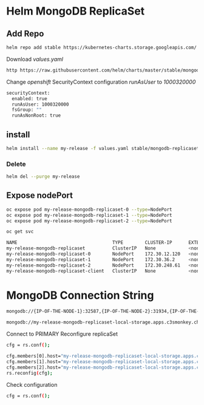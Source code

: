 # Helm MongoDB ReplicaSet

## Add Repo
```bash
helm repo add stable https://kubernetes-charts.storage.googleapis.com/
```

Download _values.yaml_

```bash
http https://raw.githubusercontent.com/helm/charts/master/stable/mongodb-replicaset/values.yaml --download                                                   
```
Change _openshift_ SecurityContext configuration _runAsUser_  to _1000320000_

```bash
securityContext:
  enabled: true
  runAsUser: 1000320000
  fsGroup: ""
  runAsNonRoot: true  
```

## install
```bash
helm install --name my-release -f values.yaml stable/mongodb-replicaset
```

### Delete
```bash
helm del --purge my-release
```

## Expose nodePort

```bash
oc expose pod my-release-mongodb-replicaset-0 --type=NodePort
oc expose pod my-release-mongodb-replicaset-1 --type=NodePort
oc expose pod my-release-mongodb-replicaset-2 --type=NodePort
```
```bash
oc get svc
```

```bash
NAME                                   TYPE        CLUSTER-IP      EXTERNAL-IP   PORT(S)           AGE
my-release-mongodb-replicaset          ClusterIP   None            <none>        27017/TCP         6h
my-release-mongodb-replicaset-0        NodePort    172.30.12.120   <none>        27017:32587/TCP   24s
my-release-mongodb-replicaset-1        NodePort    172.30.36.2     <none>        27017:31934/TCP   15s
my-release-mongodb-replicaset-2        NodePort    172.30.248.61   <none>        27017:32741/TCP   10s
my-release-mongodb-replicaset-client   ClusterIP   None            <none>        27017/TCP         6h
```
# MongoDB Connection String

```bash
mongodb://{IP-OF-THE-NODE-1}:32587,{IP-OF-THE-NODE-2}:31934,{IP-OF-THE-NODE-3}:32741/test\?replSet=rs0
```
```bash
mongodb://my-release-mongodb-replicaset-local-storage.apps.c3smonkey.ch:32587,my-release-mongodb-replicaset-local-storage.apps.c3smonkey.ch:31934,my-release-mongodb-replicaset-local-storage.apps.c3smonkey.ch:32741/test\?replSet=rs0
```

Connect to PRIMARY
Reconfigure replicaSet

```bash
cfg = rs.conf();

cfg.members[0].host="my-release-mongodb-replicaset-local-storage.apps.c3smonkey.ch:32587"
cfg.members[1].host="my-release-mongodb-replicaset-local-storage.apps.c3smonkey.ch:31934"
cfg.members[2].host="my-release-mongodb-replicaset-local-storage.apps.c3smonkey.ch:c"
rs.reconfig(cfg);
```

Check configuration
```bash
cfg = rs.conf();
```
